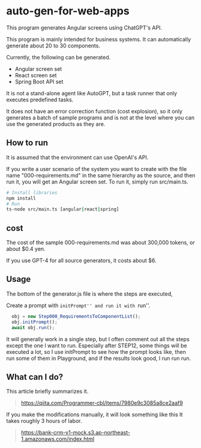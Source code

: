 # auto-gen-for-web-apps

This program generates Angular screens using ChatGPT's API.

This program is mainly intended for business systems. It can automatically generate about 20 to 30 components.

Currently, the following can be generated.

- Angular screen set
- React screen set
- Spring Boot API set

It is not a stand-alone agent like AutoGPT, but a task runner that only executes predefined tasks.

It does not have an error correction function (cost explosion), so it only generates a batch of sample programs and is not at the level where you can use the generated products as they are.


## How to run
It is assumed that the environment can use OpenAI's API.

If you write a user scenario of the system you want to create with the file name "000-requirements.md" in the same hierarchy as the source, and then run it, you will get an Angular screen set.
To run it, simply run src/main.ts.

```bash
# Install libraries
npm install
# Run
ts-node src/main.ts [angular|react|spring]
```


## cost
The cost of the sample 000-requirements.md was about 300,000 tokens, or about $0.4 yen.

If you use GPT-4 for all source generators, it costs about $6.


## Usage 
The bottom of the generator.js file is where the steps are executed,

Create a prompt with ``initPrompt'' and run it with ``run''.

```javascript
  obj = new Step000_RequirementsToComponentList();
  obj.initPrompt();
  await obj.run();
```

It will generally work in a single step, but I often comment out all the steps except the one I want to run.
Especially after STEP12, some things will be executed a lot, so I use initPrompt to see how the prompt looks like, then run some of them in Playground, and if the results look good, I run run run.

## What can I do?
This article briefly summarizes it.
> https://qiita.com/Programmer-cbl/items/7980e9c3085a8ce2aaf9

If you make the modifications manually, it will look something like this It takes roughly 3 hours of labor.
> https://bank-crm-v1-mock.s3.ap-northeast-1.amazonaws.com/index.html

